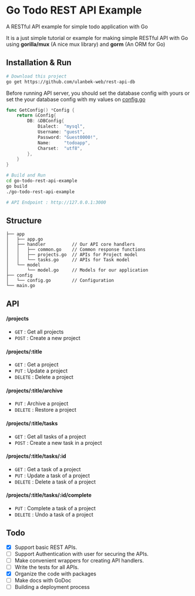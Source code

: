 # Go Todo REST API Example
A RESTful API example for simple todo application with Go

It is a just simple tutorial or example for making simple RESTful API with Go using **gorilla/mux** (A nice mux library) and **gorm** (An ORM for Go)

## Installation & Run
```bash
# Download this project
go get https://github.com/ulanbek-web/rest-api-db
```

Before running API server, you should set the database config with yours or set the your database config with my values on [config.go](https://github.com/mingrammer/go-todo-rest-api-example/blob/master/config/config.go)
```go
func GetConfig() *Config {
	return &Config{
		DB: &DBConfig{
			Dialect:  "mysql",
			Username: "guest",
			Password: "Guest0000!",
			Name:     "todoapp",
			Charset:  "utf8",
		},
	}
}
```

```bash
# Build and Run
cd go-todo-rest-api-example
go build
./go-todo-rest-api-example

# API Endpoint : http://127.0.0.1:3000
```

## Structure
```
├── app
│   ├── app.go
│   ├── handler          // Our API core handlers
│   │   ├── common.go    // Common response functions
│   │   ├── projects.go  // APIs for Project model
│   │   └── tasks.go     // APIs for Task model
│   └── model
│       └── model.go     // Models for our application
├── config
│   └── config.go        // Configuration
└── main.go
```

## API

#### /projects
* `GET` : Get all projects
* `POST` : Create a new project

#### /projects/:title
* `GET` : Get a project
* `PUT` : Update a project
* `DELETE` : Delete a project

#### /projects/:title/archive
* `PUT` : Archive a project
* `DELETE` : Restore a project 

#### /projects/:title/tasks
* `GET` : Get all tasks of a project
* `POST` : Create a new task in a project

#### /projects/:title/tasks/:id
* `GET` : Get a task of a project
* `PUT` : Update a task of a project
* `DELETE` : Delete a task of a project

#### /projects/:title/tasks/:id/complete
* `PUT` : Complete a task of a project
* `DELETE` : Undo a task of a project

## Todo

- [x] Support basic REST APIs.
- [ ] Support Authentication with user for securing the APIs.
- [ ] Make convenient wrappers for creating API handlers.
- [ ] Write the tests for all APIs.
- [x] Organize the code with packages
- [ ] Make docs with GoDoc
- [ ] Building a deployment process 
